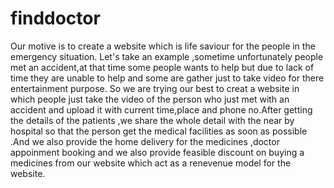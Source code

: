 # finddoctor
Our motive is to create a website which is life saviour for the people in the emergency situation. Let's take an example ,sometime unfortunately  people met an accident,at that time some people wants to help but due to lack of time they are unable to help and some are gather just to take video for there entertainment purpose. So we are trying our best to creat a website in which people just take the video of the person who just met with an accident and upload it  with current time,place and  phone no.After getting the details of the patients ,we share the whole  detail with the near by hospital so that the person get the medical facilities as soon as possible .And we also provide the home delivery for the medicines ,doctor appoinment booking and  we also provide feasible discount on buying a  medicines from our website which act as a renevenue model for the website.
